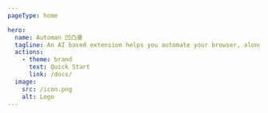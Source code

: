 ```yaml
---
pageType: home

hero:
  name: Automan 凹凸曼
  tagline: An AI based extension helps you automate your browser, along with PlayWright test scripts.
  actions:
    - theme: brand
      text: Quick Start
      link: /docs/
  image:
    src: /icon.png
    alt: Logo
---
```

